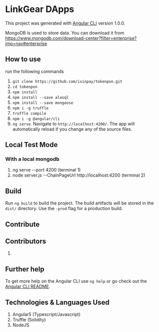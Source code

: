 # LinkGear DApps

This project was generated with [Angular CLI](https://github.com/angular/angular-cli) version 1.0.0.

MongoDB is used to store data. You can download it from https://www.mongodb.com/download-center?filter=enterprise?jmp=nav#enterprise

## How to use

run the following commands

1. `git clone https://github.com/ixinpay/tokenpon.git`
2. `cd tokenpon`
3. `npm install`
4. `npm install --save alasql`
5. `npm install --save mongoose`
6. `npm i -g truffle`
7. `truffle compile`
8. `npm i -g @angular/cli`
9. `ng serve`. Navigate to `http://localhost:4200/`. The app will automatically reload if you change any of the source files.

## Local Test Mode
### With a local mongodb
1. ng serve --port 4200       (terminal 1)
2. node server.js --ChainPageUrl http://localhost:4200  (terminal 2)

## Build

Run `ng build` to build the project. The build artifacts will be stored in the `dist/` directory. Use the `-prod` flag for a production build.

## Contribute

## Contributors
1. 

## Further help

To get more help on the Angular CLI use `ng help` or go check out the [Angular CLI README](https://github.com/angular/angular-cli/blob/master/README.md).

## Technologies & Languages Used
1. Angular5 (Typescript/Javascript)
2. Truffle (Solidity)
3. NodeJS
